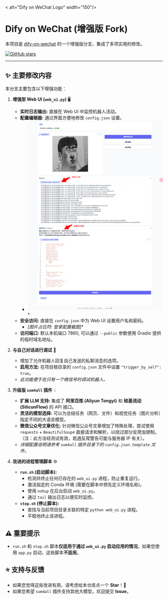   < alt="Dify on WeChat Logo" width="150"/>
  <h1>Dify on WeChat (增强版 Fork)</h1>
  <p>
    本项目是 <a href="https://github.com/hanfangyuan4396/dify-on-wechat">dify-on-wechat</a> 的一个增强版分支，集成了多项实用的修改。
  </p>
  <p>
    <a href="https://github.com/lanol/dify-on-wechat/stargazers"><img src="https://img.shields.io/github/stars/lanol/dify-on-wechat?style=social" alt="GitHub stars"></a>
  </p>
</div>

---

## ✨ 主要修改内容

本分支主要包含以下增强功能：

1.  **增强型 Web UI (`web_ui.py`)** 🖥️
    *   **实时日志输出:** 直接在 Web UI 中监控机器人活动。
    *   **配置编辑器:** 通过界面方便地修改 `config.json` 设置。
        *   ![](/docs/images/WebUI-Dify-on-WeChat-04-23-2025_12_25_AM.png)*
    *   **安全访问:** 直接在 `config.json` 中为 Web UI 设置用户名和密码。
        *   _[图片占位符: 登录配置截图]_*
    *   **访问端口:** 默认本机端口 7860, 可以通过 `--public` 参数使用 Gradio 提供的临时域名地址。

2.  **与自己对话进行调试** 💬
    *   增加了允许机器人回复自己发送的私聊消息的选项。
    *   **启用方法:** 在项目根目录的 `config.json` 文件中设置 `"trigger_by_self": true`。
    *   *此功能便于在只有一个微信号时调试机器人。*

3.  **升级版 `sum4all` 插件** 💡
    *   **扩展 LLM 支持:** 集成了 **阿里百炼 (Aliyun Tongyi)** 和 **硅基流动 (SiliconFlow)** 的 API 接口。
    *   **灵活的模型选择:** 可以为总结任务（网页、文件）和视觉任务（图片分析）指定不同的大语言模型。
    *   **微信公众号文章优化:** 针对微信公众号文章增加了特殊处理，尝试使用 `requests` + `BeautifulSoup4` 直接请求和解析，以绕过部分反爬虫限制。（注：此方法经测试有效，若遇反爬警告可能与服务器 IP 有关）。
    *   *详细配置说明请参考 `sum4all` 插件目录下的 `config.json.template` 文件。*

4.  **改进的进程管理脚本** ⚙️
    *   **`run.sh` (启动脚本):**
        *   检测并终止任何已存在的 `web_ui.py` 进程，防止重复运行。
        *   激活指定的 Conda 环境 (需要在脚本中预先定义环境名称)。
        *   使用 `nohup` 在后台启动 `web_ui.py`。
        *   通过 `tail` 输出日志以便实时监控。
    *   **`stop.sh` (停止脚本):**
        *   查找与当前项目目录关联的特定 `python web_ui.py` 进程。
        *   平稳地终止该进程。

## ⚠️ 重要提示

*   `run.sh` 和 `stop.sh` 脚本**仅适用于通过 `web_ui.py` 启动应用的情况**。如果您使用 `app.py` 启动，这些脚本**不适用**。

## ⭐ 支持与反馈

*   如果您觉得这些改进有用，请考虑给本仓库点一个 **Star**！🌟
*   如果您希望 `sum4all` 插件支持其他大模型，欢迎提交 **Issue**。

